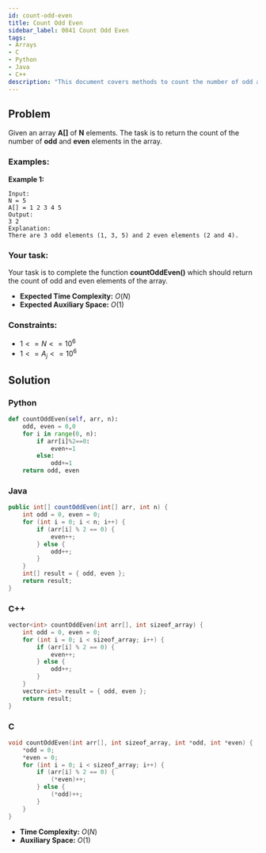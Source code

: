 ```yaml
---
id: count-odd-even
title: Count Odd Even
sidebar_label: 0041 Count Odd Even
tags:
- Arrays
- C
- Python
- Java
- C++
description: "This document covers methods to count the number of odd and even integers in an array."
---
```


## Problem

Given an array **A[]** of **N** elements. The task is to return the count of the number of **odd** and **even** elements in the array.

### Examples:
**Example 1:**
```
Input:
N = 5
A[] = 1 2 3 4 5
Output:
3 2
Explanation:
There are 3 odd elements (1, 3, 5) and 2 even elements (2 and 4).
```

### Your task:

Your task is to complete the function **countOddEven()** which should return the count of odd and even elements of the array.

- **Expected Time Complexity:** $O(N)$
- **Expected Auxiliary Space:** $O(1)$

### Constraints:

- $1<=N<=10^6$
- $1<=A_j<=10^6$

## Solution
### Python
```python
def countOddEven(self, arr, n):
    odd, even = 0,0
    for i in range(0, n):
        if arr[i]%2==0:
            even+=1
        else:
            odd+=1
    return odd, even
```

### Java
```java
public int[] countOddEven(int[] arr, int n) {
    int odd = 0, even = 0;
    for (int i = 0; i < n; i++) {
        if (arr[i] % 2 == 0) {
            even++;
        } else {
            odd++;
        }
    }
    int[] result = { odd, even };
    return result;
}
```

### C++
```cpp
vector<int> countOddEven(int arr[], int sizeof_array) {
    int odd = 0, even = 0;
    for (int i = 0; i < sizeof_array; i++) {
        if (arr[i] % 2 == 0) {
            even++;
        } else {
            odd++;
        }
    }
    vector<int> result = { odd, even };
    return result;
}
```

### C
```c
void countOddEven(int arr[], int sizeof_array, int *odd, int *even) {
    *odd = 0;
    *even = 0;
    for (int i = 0; i < sizeof_array; i++) {
        if (arr[i] % 2 == 0) {
            (*even)++;
        } else {
            (*odd)++;
        }
    }
}
```

- **Time Complexity:** $O(N)$
- **Auxiliary Space:** $O(1)$
